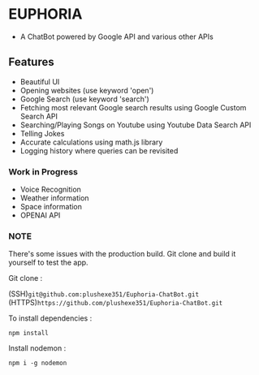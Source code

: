 # EUPHORIA

- A ChatBot powered by Google API and various other APIs

## Features

- Beautiful UI
- Opening websites (use keyword 'open')
- Google Search (use keyword 'search')
- Fetching most relevant Google search results using Google Custom Search API
- Searching/Playing Songs on Youtube using Youtube Data Search API
- Telling Jokes
- Accurate calculations using math.js library
- Logging history where queries can be revisited

### Work in Progress

- Voice Recognition
- Weather information
- Space information
- OPENAI API

### NOTE

There's some issues with the production build. Git clone and build it yourself to test the app.

Git clone :

(SSH)`git@github.com:plushexe351/Euphoria-ChatBot.git`
(HTTPS)`https://github.com/plushexe351/Euphoria-ChatBot.git`

To install dependencies :

`npm install`

Install nodemon :

`npm i -g nodemon`

